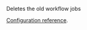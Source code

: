 Deletes the old workflow jobs

[Configuration reference](https://github.com/camptocamp/github-app-geo-project/blob/master/DELETE-OLD-WORKFLOW-RUN-CONFIG.md).
